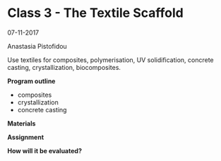 # Class 3 - The Textile Scaffold

07-11-2017

Anastasia Pistofidou

Use textiles for composites, polymerisation, UV solidification, concrete casting, crystallization, biocomposites.

**Program outline** 

- composites 
- crystallization
- concrete casting

**Materials**


**Assignment**


**How will it be evaluated?**


